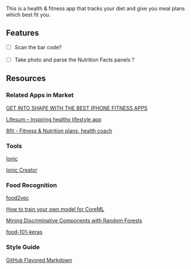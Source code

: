 This is a health & fitness app that tracks your diet and give you meal plans which best fit you.



## Features

- [ ] Scan the bar code?
- [ ] Take photo and parse the Nutrition Facts panels？



## Resources

### Related Apps in Market

[GET INTO SHAPE WITH THE BEST IPHONE FITNESS APPS](https://www.digitaltrends.com/mobile/best-health-and-fitness-apps-for-iphone/)

[Lifesum – Inspiring healthy lifestyle app](https://itunes.apple.com/au/app/lifesum-inspiring-healthy-lifestyle-app/id286906691?mt=8&ign-mpt=uo%3D4)

[8fit - Fitness & Nutrition plans, health coach](https://itunes.apple.com/au/app/8fit-fitness-nutrition-plans-health-coach/id866617777?mt=8)

### Tools

[Ionic](http://ionicframework.com)

[Ionic Creator](https://creator.ionic.io/app/dashboard/projects)

### Food Recognition

[food2vec](https://altosaar.github.io/food2vec/)

[How to train your own model for CoreML](http://reza.codes/2017-07-29/how-to-train-your-own-dataset-for-coreml/)

[Mining Discriminative Components with Random Forests](https://www.vision.ee.ethz.ch/datasets_extra/food-101/static/bossard_eccv14_food-101.pdf)

[food-101-keras](https://github.com/stratospark/food-101-keras)

### Style Guide

[GitHub Flavored Markdown](https://help.github.com/articles/basic-writing-and-formatting-syntax/)